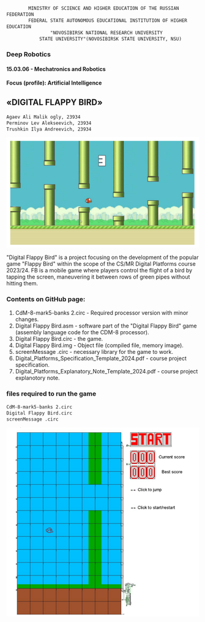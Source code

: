             MINISTRY OF SCIENCE AND HIGHER EDUCATION OF THE RUSSIAN FEDERATION
            FEDERAL STATE AUTONOMOUS EDUCATIONAL INSTITUTION OF HIGHER EDUCATION
                    "NOVOSIBIRSK NATIONAL RESEARCH UNIVERSITY
                STATE UNIVERSITY"(NOVOSIBIRSK STATE UNIVERSITY, NSU)

### Deep Robotics
#### 15.03.06 - Mechatronics and Robotics
#### Focus (profile): Artificial Intelligence

## «DIGITAL FLAPPY BIRD»

    Agaev Ali Malik ogly, 23934
    Perminov Lev Alekseevich, 23934
    Trushkin Ilya Andreevich, 23934

![Screenshot](https://github.com/blya-eto-chto-za-sueta/CS-MR-Digital-platforms-2023-24-PROJECT/blob/main/1.png)


"Digital Flappy Bird" is a project focusing on the development of the popular game "Flappy
Bird" within the scope of the CS/MR Digital Platforms course 2023/24. FB is a mobile game where players control the flight of a bird by tapping the screen, maneuvering it
between rows of green pipes without hitting them.

### Contents on GitHub page:
1. CdM-8-mark5-banks 2.circ - Required processor version with minor changes.
2. Digital Flappy Bird.asm - software part of the "Digital Flappy Bird" game (assembly language code for the CDM-8 processor).
3. Digital Flappy Bird.circ - the game.
4. Digital Flappy Bird.img - Object file (compiled file, memory image).
5. screenMessage .circ - necessary library for the game to work.
6. Digital_Platforms_Specification_Template_2024.pdf - course project specification.
7. Digital_Platforms_Explanatory_Note_Template_2024.pdf - course project explanotory note.


### files required to run the game
    CdM-8-mark5-banks 2.circ 
    Digital Flappy Bird.circ 
    screenMessage .circ

![Screenshot](https://github.com/blya-eto-chto-za-sueta/CS-MR-Digital-platforms-2023-24-PROJECT/blob/main/2.png)

